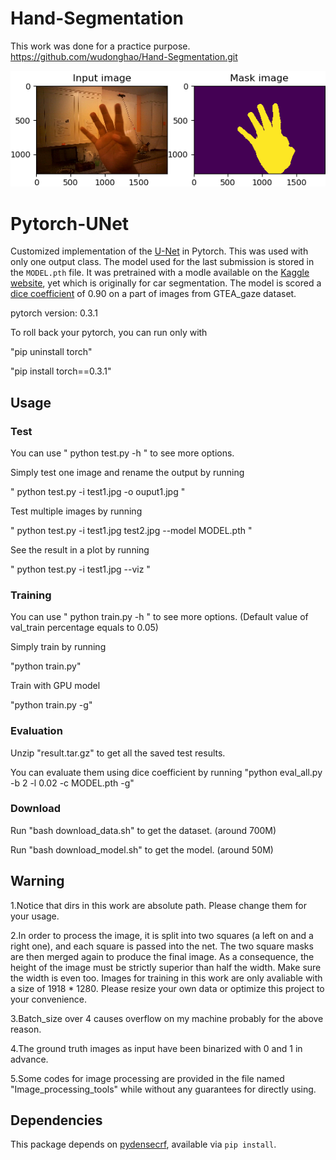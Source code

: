 # Hand-Segmentation

This work was done for a practice purpose.
https://github.com/wudonghao/Hand-Segmentation.git

<div align='center'>
<img src="sample/sample.png"></img>
</div>

# Pytorch-UNet

Customized implementation of the [U-Net](https://arxiv.org/pdf/1505.04597.pdf) in Pytorch. This was used with only one output class.
The model used for the last submission is stored in the `MODEL.pth` file.
It was pretrained with a modle available on the [Kaggle website](https://www.kaggle.com/c/carvana-image-masking-challenge/data),  yet which is originally for car segmentation.
The model is scored a [dice coefficient](https://en.wikipedia.org/wiki/S%C3%B8rensen%E2%80%93Dice_coefficient) of 0.90 on a part of images from GTEA_gaze dataset.

pytorch version: 0.3.1

To roll back your pytorch, you can run only with

"pip uninstall torch"

"pip install torch==0.3.1"

## Usage
### Test

You can use " python test.py -h " to see more options.

Simply test one image and rename the output by running 

" python test.py -i test1.jpg -o ouput1.jpg "

Test multiple images by running 

" python test.py -i test1.jpg test2.jpg --model MODEL.pth "

See the result in a plot by running

" python test.py -i test1.jpg --viz "


### Training

You can use " python train.py -h " to see more options.  (Default value of val_train percentage equals to 0.05)

Simply train by running 

"python train.py"

Train with GPU model

"python train.py -g"



### Evaluation

Unzip "result.tar.gz" to get all the saved test results.

You can evaluate them using dice coefficient by running
"python eval_all.py -b 2 -l 0.02 -c MODEL.pth -g"

### Download
Run "bash download_data.sh" to get the dataset. (around 700M)

Run "bash download_model.sh" to get the model. (around 50M)

## Warning

1.Notice that dirs in this work are absolute path. Please change them for your usage. 

2.In order to process the image, it is split into two squares (a left on and a right one), and each square is passed into the net. The two square masks are then merged again to produce the final image. As a consequence, the height of the image must be strictly superior than half the width. Make sure the width is even too.
Images for training in this work are only avaliable with a size of 1918 * 1280. Please resize your own data or optimize this project to your convenience.

3.Batch_size over 4 causes overflow on my machine probably for the above reason.

4.The ground truth images as input have been binarized with 0 and 1 in advance. 

5.Some codes for image processing are provided in the file named "Image_processing_tools" while without any guarantees for directly using.

## Dependencies
This package depends on [pydensecrf](https://github.com/lucasb-eyer/pydensecrf), available via `pip install`.


